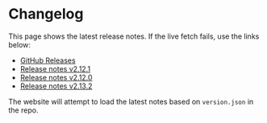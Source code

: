 # Changelog

This page shows the latest release notes. If the live fetch fails, use the links below:

- [GitHub Releases](https://github.com/thecdrz/DeadLink/releases)
- [Release notes v2.12.1](https://raw.githubusercontent.com/thecdrz/DeadLink/master/RELEASE_NOTES_v2.12.1.md)
- [Release notes v2.12.0](https://raw.githubusercontent.com/thecdrz/DeadLink/master/RELEASE_NOTES_v2.12.0.md)
- [Release notes v2.13.2](https://raw.githubusercontent.com/thecdrz/DeadLink/master/RELEASE_NOTES_v2.13.2.md)

The website will attempt to load the latest notes based on `version.json` in the repo.

